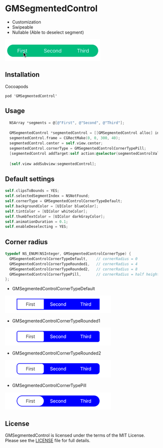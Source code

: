 # GMSegmentedControl

* Customization
* Swipeable
* Nullable (Able to deselect segment)

![Sample](./images/sample.gif)

## Installation

Cocoapods
```
pod 'GMSegmentedControl'
```

## Usage

```objective-c
  NSArray *segments = @[@"First", @"Second", @"Third"];
  
  GMSegmentedControl *segmentedControl = [[GMSegmentedControl alloc] initWithSegments:segments];
  segmentedControl.frame = CGRectMake(0, 0, 300, 40);
  segmentedControl.center = self.view.center;
  segmentedControl.cornerType = GMSegmentedControlCornerTypePill;
  [segmentedControl addTarget:self action:@selector(segmentedControlValueChanged:) forControlEvents:UIControlEventValueChanged];

  [self.view addSubview:segmentedControl];
```

## Default settings

```objective-c
self.clipsToBounds = YES;
self.selectedSegmentIndex = NSNotFound;
self.cornerType = GMSegmentedControlCornerTypeDefault;
self.backgroundColor = [UIColor blueColor];
self.tintColor = [UIColor whiteColor];
self.thumbTextColor = [UIColor darkGrayColor];
self.animationDuration = 0.1;
self.enableDeselecting = YES;
```

## Corner radius

```objective-c
typedef NS_ENUM(NSInteger, GMSegmentedControlCornerType) {
  GMSegmentedControlCornerTypeDefault,    // cornerRadius = 0
  GMSegmentedControlCornerTypeRounded1,   // cornerRadius = 4
  GMSegmentedControlCornerTypeRounded2,   // cornerRadius = 8
  GMSegmentedControlCornerTypePill,       // cornerRadius = half height
};
```

* GMSegmentedControlCornerTypeDefault

![GMSegmentedControlCornerTypeDefault](./images/GMSegmentedControlCornerTypeDefault.png)

* GMSegmentedControlCornerTypeRounded1

![GMSegmentedControlCornerTypeRounded1](./images/GMSegmentedControlCornerTypeRounded1.png)

* GMSegmentedControlCornerTypeRounded2

![GMSegmentedControlCornerTypeRounded2](./images/GMSegmentedControlCornerTypeRounded2.png)

* GMSegmentedControlCornerTypePill

![GMSegmentedControlCornerTypePill](./images/GMSegmentedControlCornerTypePill.png)


## License

GMSegmentedControl is licensed under the terms of the MIT License. Please see the [LICENSE](./LICENSE.md) file for full details.